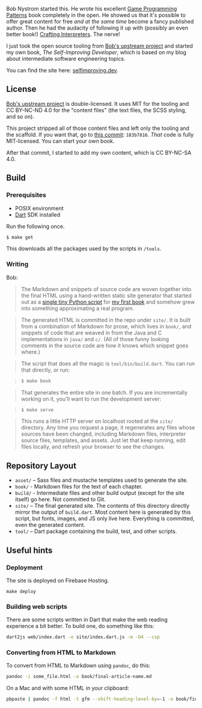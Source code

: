 Bob Nystrom started this. He wrote his excellent [Game Programming Patterns][]
book completely in the open. He showed us that it's possible to offer great
content for free *and at the same time* become a fancy published author.
Then he had the audacity of following it up 
with (possibly an even better book!) [Crafting Interpreters][]. The nerve!
 
I just took the open source tooling from [Bob's upstream project][] and
started my own book, _The Self-Improving Developer_, which is based on my
blog about intermediate software engineering topics.

You can find the site here: [selfimproving.dev][].

[Game Programming Patterns]: https://gameprogrammingpatterns.com/
[Crafting Interpreters]: https://craftinginterpreters.com/
[selfimproving.dev]: https://selfimproving.dev/

## License

[Bob's upstream project][] is double-licensed. It uses MIT for the tooling and
CC BY-NC-ND 4.0 for the "content files" (the text files, the SCSS styling,
and so on). 

[Bob's upstream project]: https://github.com/munificent/craftinginterpreters

This project stripped all of those content files and left only
the tooling and the scaffold. If you want that, go to [this commit][]:
`183b7816`. _That_ code is fully MIT-licensed. You can start your own book.

[this commit]: https://github.com/filiph/selfimproving-dev/commit/183b781669ab4fa59368641742a374113e84ab85

After that commit, I started to add my own content, which is CC BY-NC-SA 4.0.

## Build

### Prerequisites

* POSIX environment
* [Dart][] SDK installed

[dart]: https://dart.dev/

Run the following once.

```sh
$ make get
```

This downloads all the packages used by the scripts in `/tools`.

### Writing

Bob:

> The Markdown and snippets of source code are woven together into the final
HTML using a hand-written static site generator that started out as a [single 
tiny Python script][py] for [my first book][gpp] and somehow grew into 
something approximating a real program.

[py]: https://github.com/munificent/game-programming-patterns/blob/master/script/format.py
[gpp]: http://gameprogrammingpatterns.com/

> The generated HTML is committed in the repo under `site/`. It is built from a
combination of Markdown for prose, which lives in `book/`, and snippets of code
that are weaved in from the Java and C implementations in `java/` and `c/`. (All
of those funny looking comments in the source code are how it knows which
snippet goes where.)

> The script that does all the magic is `tool/bin/build.dart`. You can run that
directly, or run:

> ```sh
> $ make book
> ```

> That generates the entire site in one batch. If you are incrementally working
on it, you'll want to run the development server:

> ```sh
> $ make serve
> ```

> This runs a little HTTP server on localhost rooted at the `site/` directory.
Any time you request a page, it regenerates any files whose sources have been
changed, including Markdown files, interpreter source files, templates, and
assets. Just let that keep running, edit files locally, and refresh your
browser to see the changes.

## Repository Layout

*   `asset/` – Sass files and mustache templates used to generate the site.
*   `book/` - Markdown files for the text of each chapter.
*   `build/` - Intermediate files and other build output (except for the site
    itself) go here. Not committed to Git.
*   `site/` – The final generated site. The contents of this directory directly
    mirror the output of `build.dart`. Most content here is generated by this
    script, but fonts, images, and JS only live here. Everything is committed,
    even the generated content.
*   `tool/` – Dart package containing the build, test, and other scripts.

## Useful hints

### Deployment

The site is deployed on Firebase Hosting.

```
make deploy
```

### Building web scripts

There are some scripts written in Dart that make the web reading experience
a bit better. To build one, do something like this:

```sh
dart2js web/index.dart -o site/index.dart.js -m -O4 --csp
```

### Converting from HTML to Markdown

To convert from HTML to Markdown using `pandoc`, do this:

```sh
pandoc -i some_file.html -o book/final-article-name.md 
```

On a Mac and with some HTML in your clipboard:

```sh
pbpaste | pandoc -f html -t gfm --shift-heading-level-by=-1 -o book/final-article-name.md
``` 
